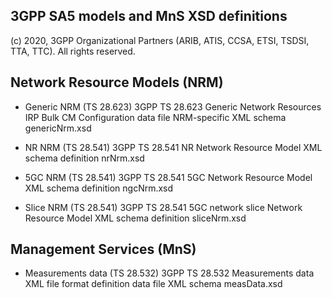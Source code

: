 ## 3GPP SA5 models and MnS XSD definitions

(c) 2020, 3GPP Organizational Partners (ARIB, ATIS, CCSA, ETSI, TSDSI, TTA, TTC). All rights reserved.


## Network Resource Models (NRM)

* Generic NRM (TS 28.623)
  3GPP TS 28.623 Generic Network Resources IRP Bulk CM Configuration data file NRM-specific XML schema genericNrm.xsd

* NR NRM (TS 28.541)
  3GPP TS 28.541 NR Network Resource Model XML schema definition nrNrm.xsd

* 5GC NRM (TS 28.541)
  3GPP TS 28.541 5GC Network Resource Model XML schema definition ngcNrm.xsd

* Slice NRM (TS 28.541)
  3GPP TS 28.541 5GC network slice Network Resource Model XML schema definition sliceNrm.xsd

## Management Services (MnS)

* Measurements data (TS 28.532)
  3GPP TS 28.532 Measurements data XML file format definition data file XML schema measData.xsd